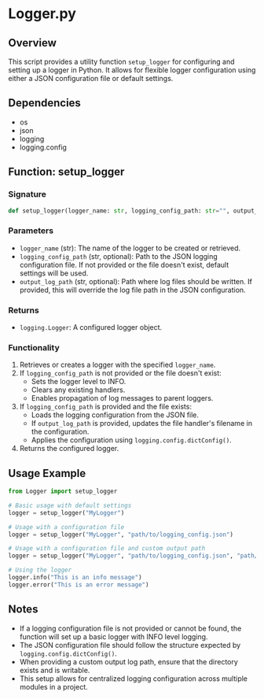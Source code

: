 # Logger.py

## Overview

This script provides a utility function `setup_logger` for configuring and setting up a logger in Python. It allows for flexible logger configuration using either a JSON configuration file or default settings.

## Dependencies

- os
- json
- logging
- logging.config

## Function: setup_logger

### Signature

```python
def setup_logger(logger_name: str, logging_config_path: str="", output_log_path: str=None) -> logging.Logger
```

### Parameters

- `logger_name` (str): The name of the logger to be created or retrieved.
- `logging_config_path` (str, optional): Path to the JSON logging configuration file. If not provided or the file doesn't exist, default settings will be used.
- `output_log_path` (str, optional): Path where log files should be written. If provided, this will override the log file path in the JSON configuration.

### Returns

- `logging.Logger`: A configured logger object.

### Functionality

1. Retrieves or creates a logger with the specified `logger_name`.
2. If `logging_config_path` is not provided or the file doesn't exist:
   - Sets the logger level to INFO.
   - Clears any existing handlers.
   - Enables propagation of log messages to parent loggers.
3. If `logging_config_path` is provided and the file exists:
   - Loads the logging configuration from the JSON file.
   - If `output_log_path` is provided, updates the file handler's filename in the configuration.
   - Applies the configuration using `logging.config.dictConfig()`.
4. Returns the configured logger.

## Usage Example

```python
from Logger import setup_logger

# Basic usage with default settings
logger = setup_logger("MyLogger")

# Usage with a configuration file
logger = setup_logger("MyLogger", "path/to/logging_config.json")

# Usage with a configuration file and custom output path
logger = setup_logger("MyLogger", "path/to/logging_config.json", "path/to/output.log")

# Using the logger
logger.info("This is an info message")
logger.error("This is an error message")
```

## Notes

- If a logging configuration file is not provided or cannot be found, the function will set up a basic logger with INFO level logging.
- The JSON configuration file should follow the structure expected by `logging.config.dictConfig()`.
- When providing a custom output log path, ensure that the directory exists and is writable.
- This setup allows for centralized logging configuration across multiple modules in a project.

